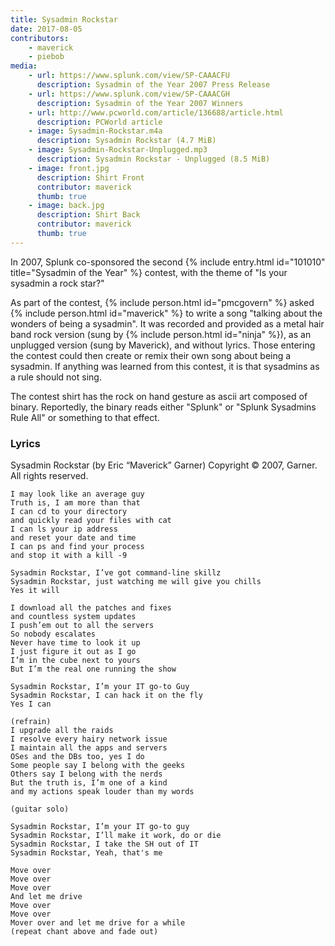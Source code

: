 ```yaml
---
title: Sysadmin Rockstar
date: 2017-08-05
contributors:
    - maverick
    - piebob
media: 
    - url: https://www.splunk.com/view/SP-CAAACFU
      description: Sysadmin of the Year 2007 Press Release
    - url: https://www.splunk.com/view/SP-CAAACGH
      description: Sysadmin of the Year 2007 Winners
    - url: http://www.pcworld.com/article/136688/article.html
      description: PCWorld article
    - image: Sysadmin-Rockstar.m4a
      description: Sysadmin Rockstar (4.7 MiB)
    - image: Sysadmin-Rockstar-Unplugged.mp3
      description: Sysadmin Rockstar - Unplugged (8.5 MiB)
    - image: front.jpg
      description: Shirt Front
      contributor: maverick
      thumb: true
    - image: back.jpg
      description: Shirt Back
      contributor: maverick
      thumb: true
---
```


In 2007, Splunk co-sponsored the second {% include entry.html id="101010" title="Sysadmin of the Year" %} contest, with the theme of "Is your sysadmin a rock star?" 

As part of the contest, {% include person.html id="pmcgovern" %} asked {% include person.html id="maverick" %} to write a song "talking about the wonders of being a sysadmin". It was recorded and provided as a metal hair band rock version (sung by {% include person.html id="ninja" %}), as an unplugged version (sung by Maverick), and without lyrics. Those entering the contest could then create or remix their own song about being a sysadmin. If anything was learned from this contest, it is that sysadmins as a rule should not sing.

The contest shirt has the rock on hand gesture as ascii art composed of binary. Reportedly, the binary reads either "Splunk" or "Splunk Sysadmins Rule All" or something to that effect.

<h3>Lyrics</h3>
    Sysadmin Rockstar  (by Eric “Maverick” Garner)
    Copyright © 2007, Garner. All rights reserved.
     
    I may look like an average guy
    Truth is, I am more than that
    I can cd to your directory
    and quickly read your files with cat
    I can ls your ip address
    and reset your date and time
    I can ps and find your process
    and stop it with a kill -9
     
    Sysadmin Rockstar, I’ve got command-line skillz
    Sysadmin Rockstar, just watching me will give you chills
    Yes it will
     
    I download all the patches and fixes
    and countless system updates
    I push’em out to all the servers
    So nobody escalates
    Never have time to look it up
    I just figure it out as I go
    I’m in the cube next to yours
    But I’m the real one running the show
     
    Sysadmin Rockstar, I’m your IT go-to Guy
    Sysadmin Rockstar, I can hack it on the fly
    Yes I can
    
    (refrain)
    I upgrade all the raids
    I resolve every hairy network issue
    I maintain all the apps and servers
    OSes and the DBs too, yes I do
    Some people say I belong with the geeks
    Others say I belong with the nerds
    But the truth is, I’m one of a kind
    and my actions speak louder than my words
     
    (guitar solo)
    
    Sysadmin Rockstar, I’m your IT go-to guy
    Sysadmin Rockstar, I’ll make it work, do or die
    Sysadmin Rockstar, I take the SH out of IT
    Sysadmin Rockstar, Yeah, that's me
     
    Move over
    Move over
    Move over
    And let me drive
    Move over
    Move over
    Mover over and let me drive for a while
    (repeat chant above and fade out)

